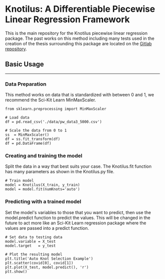 # Knotilus: A Differentiable Piecewise Linear Regression Framework

This is the main repository for the Knotilus piecewise linear regression package. The past works on this method including many tests used in the creation of the thesis surrounding this package are located on the [Gitlab repository](https://gitlab.com/nolangormley/nolan-gormley-bgsu-thesis).

## Basic Usage
___
### Data Preparation
This method works on data that is standardized with between 0 and 1, we recommend the Sci-Kit Learn MinMaxScaler.

```
from sklearn.preprocessing import MinMaxScaler

# Load data
df = pd.read_csv('./data/pw_data3_5000.csv')

# Scale the data from 0 to 1
ss  = MinMaxScaler()
df = ss.fit_transform(df)
df = pd.DataFrame(df)
```

### Creating and training the model
Split the data in a way that best suits your case. The Knotilus.fit function has many parameters as shown in the Knotilus.py file.
```
# Train model
model = Knotilus(X_train, y_train)
model = model.fit(numKnots='auto')
```

### Predicting with a trained model
Set the model's variables to those that you want to predict, then use the model.predict function to predict the values. This will be changed in the future to act more like an Sci-Kit Learn regression package where the values are passed into a predict function.
```
# Set data to testing data
model.variable = X_test
model.target   = y_test

# Plot the resulting model
plt.title('Auto Knot Selection Example')
plt.scatter(covid[0], covid[1])
plt.plot(X_test, model.predict(), 'r')
plt.show()
```
